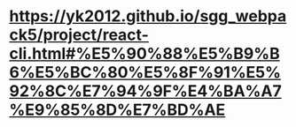 # https://yk2012.github.io/sgg_webpack5/project/react-cli.html#%E5%90%88%E5%B9%B6%E5%BC%80%E5%8F%91%E5%92%8C%E7%94%9F%E4%BA%A7%E9%85%8D%E7%BD%AE
